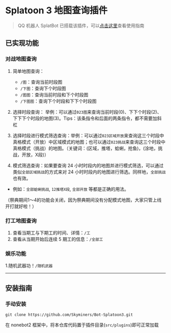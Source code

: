 # Splatoon 3 地图查询插件

> QQ 机器人 SplatBot 已搭载该插件，可以[点击这里](https://flawless-dew-f3c.notion.site/SplatBot-e91a70e4f32a4fffb640ce8c3ba9c664)查看使用指南

## 已实现功能

### 对战地图查询

1. 简单地图查询：
    - `/图`：查询当前时段图
    - `/下图`：查询下个时段图
    - `/图图`：查询当前时段和下个时段图
    - `/下图图`：查询下个时段和下下个时段图

2.	选择时段查询： 举例：可以通过`023图`来查询当前时段(0)、下下个时段(2)、下下下个时段的地图(3)。Tips：该条指令和后面的两条指令，都不需要加斜杠

3.	选择时段进行模式筛选查询：举例：可以通过`023区域开放`来查询这三个时段中真格模式（开放）中区域模式的地图；也可以通过`023挑战`来查询这三个时段中真格模式（挑战）的地图。（关键词：(区域，推塔，蛤蜊，抢鱼)，(涂地，挑战，开放，X段)）

4.	模式筛选查询：如果要查询 24 小时时段内的地图并进行模式筛选，可以通过类似`全部区域挑战`的方式来对 24 小时时段内的地图进行筛选。同样地，`全部挑战`也有效。

- 例如：`全部蛤蜊挑战`, `12推塔X段`, `全部开放` 等都是正确的用法。

（祭典期间1～4的功能会关闭，因为祭典期间没有分配模式地图，大家只管上线开打就好啦！）

### 打工地图查询

1. 查看当期工与下期工的时间、详情：`/工`
2. 查看从当期开始后连续 5 期工的信息：`/全部工`

### 娱乐功能

1.随机武器功！`/随机武器`

---

## 安装指南

### 手动安装

```shell
git clone https://github.com/Skyminers/Bot-Splatoon3.git
```

在 nonebot2 框架中，将本仓库代码置于插件目录(`src/plugins`)即可正常加载

